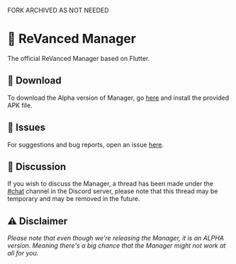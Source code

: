 FORK ARCHIVED AS NOT NEEDED 
# 💊 ReVanced Manager

The official ReVanced Manager based on Flutter.

## 🔽 Download
To download the Alpha version of Manager, go [here](https://github.com/revanced/revanced-manager/releases/latest) and install the provided APK file.

## 🔴 Issues
For suggestions and bug reports, open an issue [here](https://github.com/revanced/revanced-manager/issues/new/choose). 

## 💭 Discussion
If you wish to discuss the Manager, a thread has been made under the [#chat](https://discord.com/channels/952946952348270622/1002922226443632761) channel in the Discord server, please note that this thread may be temporary and may be removed in the future.

## ⚠️ Disclaimer
*Please note that even though we're releasing the Manager, it is an ALPHA version. Meaning there's a big chance that the Manager might not work at all for you.*
